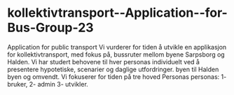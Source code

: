 # kollektivtransport--Application--for-Bus-Group-23
Application for public transport
Vi vurderer for tiden å utvikle en applikasjon for kollektivtransport, med fokus på,
bussruter mellom byene Sarpsborg og Halden.
Vi har studert behovene til hver personas individuelt ved å presentere hypotetiske,
scenarier og daglige utfordringer.
byen til Halden byen og omvendt.
Vi fokuserer for tiden på tre hoved Personas 
personas:
1- bruker, 
2- admin
3- utvikler.